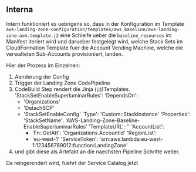 ## Interna

Intern funktioniert es uebrigens so, dass in der Konfiguration im Template `aws-landing-zone-configuration/templates/aws_baseline/aws-landing-zone-avm.template.j2` eine Schleife ueber die `baseline_resources` im Manifest iteriert wird und darueber festgelegt wird, welche Stack Sets im CloudFormation Template fuer die Account Vending Machine, welche die verwalteten Sub-Accounts provisioniert, landen.

Hier der Prozess im Einzelnen:

 1. Aenderung der Config
 1. Trigger der Landing Zone CodePipeline
 1. CodeBuild Step rendert die Jinja (`j2`)Templates.
 'StackSetEnableSuperluminarRules':
     'DependsOn':
     - 'Organizations'
     - 'DetachSCP'
     - 'StackSetEnableConfig'
     'Type': 'Custom::StackInstance'
     'Properties':
       'StackSetName': 'AWS-Landing-Zone-Baseline-EnableSuperluminarRules'
       'TemplateURL': ''
       'AccountList':
       - 'Fn::GetAtt': 'Organizations.AccountId'
       'RegionList':
       - 'eu-west-1'
       'ServiceToken': 'arn:aws:lambda:eu-west-1:123456789012:function:LandingZone'
 4.  und gibt diese als Artefakt an die naechsten Pipeline Schritte weiter. 

<CloudFormation ScreenShot here>

Da reingerendert wird, fuehrt der Service Catalog jetzt 
